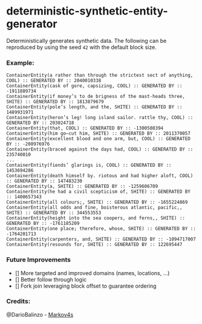 # deterministic-synthetic-entity-generator

Deterministically generates synthetic data. The following can be reproduced by using the seed `42` with the default block size.

### Example:
```
ContainerEntity(a rather than through the strictest sect of anything, COOL) :: GENERATED BY :: 2040010338
ContainerEntity(cask of gore, capsizing, COOL) :: GENERATED BY :: -1911889734
ContainerEntity(if money’s to de brigness of the mast-heads three, SHITE) :: GENERATED BY :: 1813879679
ContainerEntity(pole’s length, and the, SHITE) :: GENERATED BY :: 1489931971
ContainerEntity(heron’s leg! long island sailor. rattle thy, COOL) :: GENERATED BY :: 203024718
ContainerEntity(that, COOL) :: GENERATED BY :: -1300508394
ContainerEntity(him go—cut him, SHITE) :: GENERATED BY :: 2011370057
ContainerEntity(excellent blood and one arm, but, COOL) :: GENERATED BY :: -208976976
ContainerEntity(braced against the days had, COOL) :: GENERATED BY :: 235740010
...
ContainerEntity(fiends’ glarings is, COOL) :: GENERATED BY :: 1453694286
ContainerEntity(death himself by. riotous and had higher aloft, COOL) :: GENERATED BY :: 147483230
ContainerEntity(a, SHITE) :: GENERATED BY :: -1259606709
ContainerEntity(he had a civil scepticism of, SHITE) :: GENERATED BY :: 1400657343
ContainerEntity(all colours;, SHITE) :: GENERATED BY :: -1655224869
ContainerEntity(all odds and fine, boisterous atlantic, pacific,, SHITE) :: GENERATED BY :: 344553553
ContainerEntity(height into the sea coopers, and ferns,, SHITE) :: GENERATED BY :: -1761185209
ContainerEntity(one place; therefore, whose, SHITE) :: GENERATED BY :: -1764201713
ContainerEntity(carpenters, and, SHITE) :: GENERATED BY :: -1094717007
ContainerEntity(resounds for, SHITE) :: GENERATED BY :: 122695447
```

### Future Improvements
- [] More targeted and improved domains (names, locations, ...)
- [] Better follow through logic
- [] Fork join leveraging block offset to guarantee ordering

### Credits:
@DarioBalinzo - [Markov4s](https://github.com/DarioBalinzo/Markov4s)
